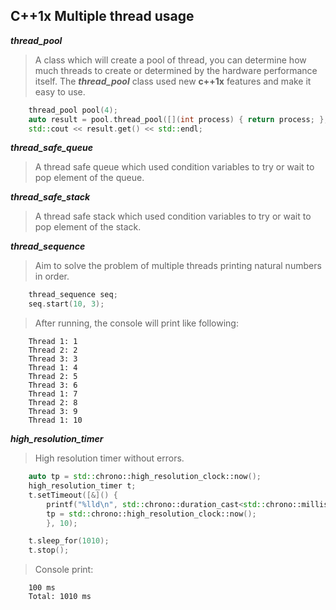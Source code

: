 ## C++1x Multiple thread usage 
***thread_pool***  
>A class which will create a pool of thread, you can determine how much threads to create or determined by the hardware performance itself. The ***thread_pool*** class used new **c++1x** features and make it easy to use.   
```c++
    thread_pool pool(4);
    auto result = pool.thread_pool([](int process) { return process; }, 42);
    std::cout << result.get() << std::endl;
```
 ***thread_safe_queue***
>A thread safe queue which used condition variables to try or wait to pop element of the queue.

 ***thread_safe_stack***
>A thread safe stack which used condition variables to try or wait to pop element of the stack.

***thread_sequence***
>Aim to solve the problem of multiple threads printing natural numbers in order.
```c++
    thread_sequence seq;
    seq.start(10, 3);
```
>After running, the console will print like following:
```text
    Thread 1: 1
    Thread 2: 2
    Thread 3: 3
    Thread 1: 4
    Thread 2: 5
    Thread 3: 6
    Thread 1: 7
    Thread 2: 8
    Thread 3: 9
    Thread 1: 10
```
***high_resolution_timer***
>High resolution timer without errors.
```c++
    auto tp = std::chrono::high_resolution_clock::now();
    high_resolution_timer t;
    t.setTimeout([&]() {
        printf("%lld\n", std::chrono::duration_cast<std::chrono::milliseconds>(std::chrono::high_resolution_clock::now() - tp).count());
        tp = std::chrono::high_resolution_clock::now();
        }, 10);

    t.sleep_for(1010);
    t.stop();
```
>Console print:
```text
    100 ms
    Total: 1010 ms
```
